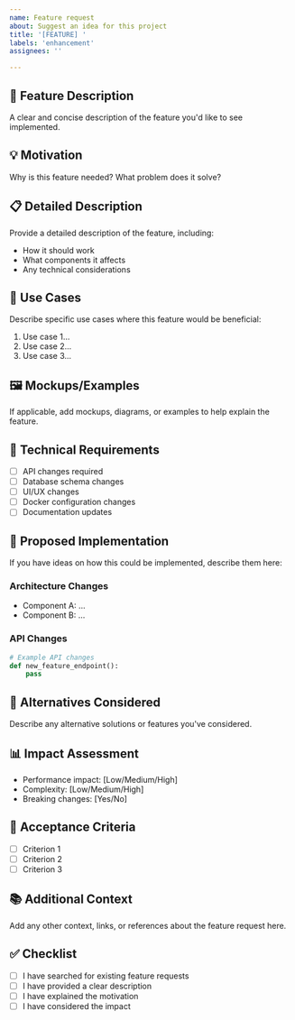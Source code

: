 ```yaml
---
name: Feature request
about: Suggest an idea for this project
title: '[FEATURE] '
labels: 'enhancement'
assignees: ''

---
```


## 🚀 Feature Description
A clear and concise description of the feature you'd like to see implemented.

## 💡 Motivation
Why is this feature needed? What problem does it solve?

## 📋 Detailed Description
Provide a detailed description of the feature, including:
- How it should work
- What components it affects
- Any technical considerations

## 🎯 Use Cases
Describe specific use cases where this feature would be beneficial:
1. Use case 1...
2. Use case 2...
3. Use case 3...

## 🖼️ Mockups/Examples
If applicable, add mockups, diagrams, or examples to help explain the feature.

## 🔧 Technical Requirements
- [ ] API changes required
- [ ] Database schema changes
- [ ] UI/UX changes
- [ ] Docker configuration changes
- [ ] Documentation updates

## 🎨 Proposed Implementation
If you have ideas on how this could be implemented, describe them here:

### Architecture Changes
- Component A: ...
- Component B: ...

### API Changes
```python
# Example API changes
def new_feature_endpoint():
    pass
```

## 🔄 Alternatives Considered
Describe any alternative solutions or features you've considered.

## 📊 Impact Assessment
- Performance impact: [Low/Medium/High]
- Complexity: [Low/Medium/High]
- Breaking changes: [Yes/No]

## 🎯 Acceptance Criteria
- [ ] Criterion 1
- [ ] Criterion 2
- [ ] Criterion 3

## 📚 Additional Context
Add any other context, links, or references about the feature request here.

## ✅ Checklist
- [ ] I have searched for existing feature requests
- [ ] I have provided a clear description
- [ ] I have explained the motivation
- [ ] I have considered the impact
